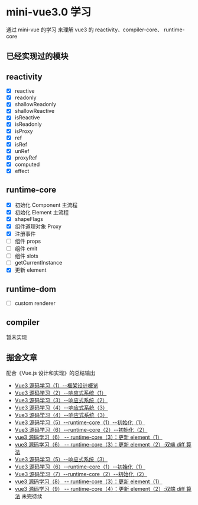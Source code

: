 # mini-vue3.0 学习

通过 mini-vue 的学习 来理解 vue3 的 reactivity、compiler-core、 runtime-core

## 已经实现过的模块

## reactivity

- [x] reactive
- [x] readonly
- [x] shallowReadonly
- [x] shallowReactive
- [x] isReactive
- [x] isReadonly
- [x] isProxy
- [x] ref
- [x] isRef
- [x] unRef
- [x] proxyRef
- [x] computed
- [x] effect

## runtime-core

- [x] 初始化 Component 主流程
- [x] 初始化 Element 主流程
- [x] shapeFlags
- [x] 组件道理对象 Proxy
- [x] 注册事件
- [ ] 组件 props
- [ ] 组件 emit
- [ ] 组件 slots
- [ ] getCurrentInstance
- [x] 更新 element

## runtime-dom

- [ ] custom renderer

## compiler

暂未实现

## 掘金文章

配合《Vue.js 设计和实现》的总结输出

- [Vue3 源码学习（1）--框架设计概览 ](https://juejin.cn/post/7074111898894991390/)
- [Vue3 源码学习（2）--响应式系统（1）](https://juejin.cn/post/7074496267061035038/)
- [Vue3 源码学习（3）--响应式系统（2）](https://juejin.cn/post/7074847535621210126/)
- [Vue3 源码学习（4）--响应式系统（3）](https://juejin.cn/post/7075139625592815624/)
- [Vue3 源码学习（4）--响应式系统（3）](https://juejin.cn/post/7075139625592815624)
- [Vue3 源码学习（5）--runtime-core（1）--初始化（1）](https://juejin.cn/post/7079687116841549855)
- [Vue3 源码学习（6）--runtime-core（2）--初始化（2）](https://juejin.cn/post/7082212664067227679)
- [vue3 源码学习（6） -- runtime-core（3）：更新 element（1）](https://juejin.cn/post/7083065686150348836/)
- [vue3 源码学习（6） -- runtime-core（3）：更新 element（2）:双端 diff 算法](https://juejin.cn/post/7083459283458719757)
- [Vue3 源码学习（5）--响应式系统（3）](https://juejin.cn/post/7075139625592815624)
- [Vue3 源码学习（6）--runtime-core（1）--初始化（1）](https://juejin.cn/post/7079687116841549855)
- [Vue3 源码学习（7）--runtime-core（2）--初始化（2）](https://juejin.cn/post/7082212664067227679)
- [vue3 源码学习（8） -- runtime-core（3）：更新 element（1）](https://juejin.cn/post/7083065686150348836/)
- [vue3 源码学习（9） -- runtime-core（4）：更新 element（2）:双端 diff 算法](https://juejin.cn/post/7083459283458719757)
  未完待续
